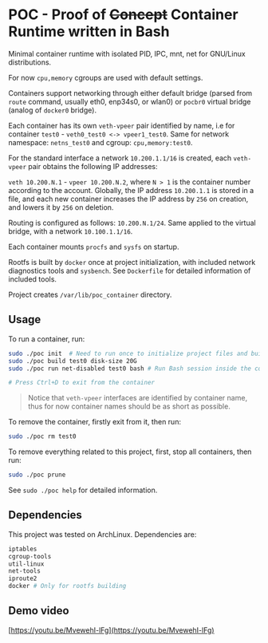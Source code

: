 # POC - Proof of ~~Concept~~ Container Runtime written in Bash

Minimal container runtime with isolated PID, IPC, mnt, net for
GNU/Linux distributions.

For now `cpu,memory` cgroups are used with default settings.

Containers support networking through either default bridge
(parsed from `route` command, usually eth0, enp34s0, or wlan0) or
`pocbr0` virtual bridge (analog of `docker0` bridge).

Each container has its own `veth-vpeer` pair identified by name, i.e
for container `test0` - `veth0_test0 <-> vpeer1_test0`. Same for
network namespace: `netns_test0` and cgroup: `cpu,memory:test0`.

For the standard interface a network `10.200.1.1/16` is created, each
`veth-vpeer` pair obtains the following IP addresses:

`veth 10.200.N.1` - `vpeer 10.200.N.2`, where `N > 1` is the container
number according to the account. Globally, the IP address `10.200.1.1`
is stored in a file, and each new container increases the IP address by
`256` on creation, and lowers it by `256` on deletion.

Routing is configured as follows: `10.200.N.1/24`.
Same applied to the virtual bridge, with a network `10.100.1.1/16`.

Each container mounts `procfs` and `sysfs` on startup.

Rootfs is built by `docker` once at project initialization,
with included network diagnostics tools and `sysbench`. See
`Dockerfile` for detailed information of included tools.

Project creates `/var/lib/poc_container` directory.

## Usage

To run a container, run:

```bash
sudo ./poc init  # Need to run once to initialize project files and build rootfs
sudo ./poc build test0 disk-size 20G
sudo ./poc run net-disabled test0 bash # Run Bash session inside the container

# Press Ctrl+D to exit from the container
```

> Notice that `veth-vpeer` interfaces are identified by container name, thus
for now container names should be as short as possible.

To remove the container, firstly exit from it, then run:

```bash
sudo ./poc rm test0
```

To remove everything related to this project, first, stop all containers,
then run:

```bash
sudo ./poc prune
```

See `sudo ./poc help` for detailed information.

## Dependencies

This project was tested on ArchLinux. Dependencies are: 

```bash
iptables
cgroup-tools
util-linux
net-tools
iproute2
docker # Only for rootfs building
```

## Demo video

[https://youtu.be/MvewehI-lFg](https://youtu.be/MvewehI-lFg)
